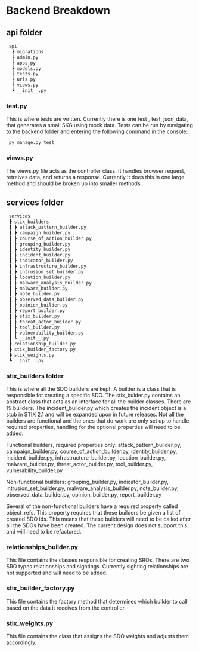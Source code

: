 # Backend Breakdown

## api folder
```bash
 api
  ┣ migrations
  ┣ admin.py
  ┣ apps.py
  ┣ models.py
  ┣ tests.py
  ┣ urls.py
  ┣ views.py
  ┗ __init__.py
```
 ### test.py
This is where tests are written. Currently there is one test , test_json_data, that generates a small SKG using mock data. Tests can be run by navigating to the backend folder and entering the following command in the console:
```bash
 py manage.py test
```
 ### views.py
The views.py file acts as the controller class. It handles browser request, retreives data, and returns a response. Currently it does this in one large method and should be broken up into smaller methods.

 ## services folder
 ```bash
  services
  ┣ stix_builders
  ┃ ┣ attack_pattern_builder.py
  ┃ ┣ campaign_builder.py
  ┃ ┣ course_of_action_builder.py
  ┃ ┣ grouping_builder.py
  ┃ ┣ identity_builder.py
  ┃ ┣ incident_builder.py
  ┃ ┣ indicator_builder.py
  ┃ ┣ infrastructure_builder.py
  ┃ ┣ intrusion_set_builder.py
  ┃ ┣ location_builder.py
  ┃ ┣ malware_analysis_builder.py
  ┃ ┣ malware_builder.py
  ┃ ┣ note_builder.py
  ┃ ┣ observed_data_builder.py
  ┃ ┣ opinion_builder.py
  ┃ ┣ report_builder.py
  ┃ ┣ stix_builder.py
  ┃ ┣ threat_actor_builder.py
  ┃ ┣ tool_builder.py
  ┃ ┣ vulnerability_builder.py
  ┃ ┗ __init__.py
  ┣ relationship_builder.py
  ┣ stix_builder_factory.py
  ┣ stix_weights.py
  ┗ __init__.py
```

 ### stix_builders folder
This is where all the SDO builders are kept. A builder is a class that is responsible for creating a specific SDO. The stix_bulder.py contains an abstract class that acts as an interface for all the builder classes. There are 19 builders. The incident_builder.py which creates the incident object is a stub in STIX 2.1 and will be expanded upon in future releases. Not all the builders are functional and the ones that do work are only set up to handle required properties, handling for the optional properties will need to be added. 

Functional builders, required properties only:
attack_pattern_builder.py, campaign_builder.py, course_of_action_builder.py, identity_builder.py, incident_builder.py, infrastructure_builder.py, location_builder.py, malware_builder.py, threat_actor_builder.py, tool_builder.py, vulnerability_builder.py

Non-functional builders:
grouping_builder.py, indicator_builder.py, intrusion_set_builder.py, malware_analysis_builder.py, note_builder.py, observed_data_builder.py, opinion_builder.py, report_builder.py

Several of the non-functional builders have a required property called object_refs. This property requires that these builders be given a list of created SDO ids. This means that these builders will need to be called after all the SDOs have been created. The current design does not support this and will need to be refactored.

 ### relationships_builder.py
This file contains the classes responsible for creating SROs. There are two SRO types relationships and sightings. Currently sighting relationships are not supported and will need to be added.

 ### stix_builder_factory.py
This file contains the factory method that determines which builder to call based on the data it receives from the controller.

 ### stix_weights.py
This file contains the class that assigns the SDO weights and adjusts them accordingly.
